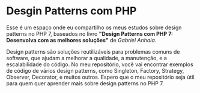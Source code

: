 # Desgin Patterns com PHP
Esse é um espaço onde eu compartilho os meus estudos sobre design patterns no PHP 7, baseados no livro **"Design Patterns com PHP 7: Desenvolva com as melhores soluções"** de *Gabriel Anhaia*. 

Design patterns são soluções reutilizáveis para problemas comuns de software, que ajudam a melhorar a qualidade, a manutenção, e a escalabilidade do código. No meu repositório, você vai encontrar exemplos de código de vários design patterns, como Singleton, Factory, Strategy, Observer, Decorator, e muitos outros. Espero que o meu repositório seja útil para quem quer aprender mais sobre design patterns no PHP 7.